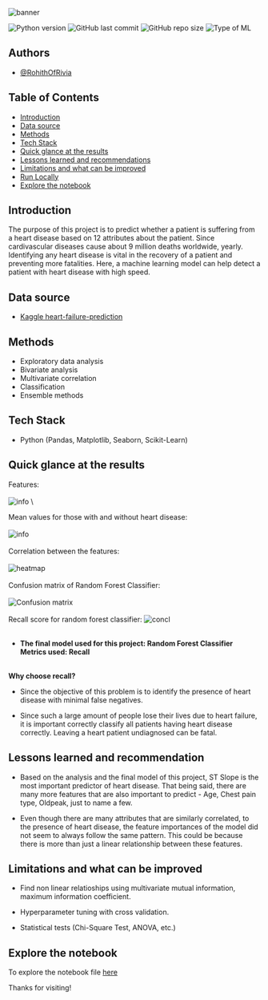 ![banner](assets/heart.jpg)


![Python version](https://img.shields.io/badge/Python%20version-3.9%2B-green)
![GitHub last commit](https://img.shields.io/badge/Last%20Commit-Dec%202022-yellowgreen)
![GitHub repo size](https://img.shields.io/badge/Repo%20Size-1%20MB-blue)
![Type of ML](https://img.shields.io/badge/Type%20of%20ML-Binary%20Classification-red)


## Authors

- [@RohithOfRivia](https://github.com/RohithOfRivia)


## Table of Contents

  - [Introduction](#introduction)
  - [Data source](#data-source)
  - [Methods](#methods)
  - [Tech Stack](#tech-stack)
  - [Quick glance at the results](#quick-glance-at-the-results)
  - [Lessons learned and recommendations](#lessons-learned-and-recommendation)
  - [Limitations and what can be improved](#limitations-and-what-can-be-improved)
  - [Run Locally](#run-locally)
  - [Explore the notebook](#explore-the-notebook)





## Introduction
The purpose of this project is to predict whether a patient is suffering from a heart disease based on 12 attributes about the patient. Since cardivascular diseases cause about 9 million deaths worldwide, yearly. Identifying any heart disease is vital in the recovery of a patient and preventing more fatalities. Here, a machine learning model can help detect a patient with heart disease with high speed.

## Data source

- [Kaggle heart-failure-prediction](https://www.kaggle.com/datasets/fedesoriano/heart-failure-prediction)

## Methods

- Exploratory data analysis
- Bivariate analysis
- Multivariate correlation
- Classification
- Ensemble methods

## Tech Stack

- Python (Pandas, Matplotlib, Seaborn, Scikit-Learn)


## Quick glance at the results

Features:
\
\
![info](assets/info.png)
\

Mean values for those with and without heart disease:
\
\
![info](assets/YvsN.png)
\
\
Correlation between the features:
\
\
![heatmap](assets/corr.png)
\
\
Confusion matrix of Random Forest Classifier:
\
\
![Confusion matrix](assets/confusion.png)
\
\
Recall score for random forest classifier:
![concl](assets/conclusion.png)
<br/><br/>
- **The final model used for this project: Random Forest Classifier**
**Metrics used: Recall**  <br/><br/>

**Why choose recall?**
- Since the objective of this problem is to identify the presence of heart disease with minimal false negatives.
 
- Since such a large amount of people lose their lives due to heart failure, it is important correctly classify all patients having heart disease correctly. Leaving a heart patient undiagnosed can be fatal.

 ## Lessons learned and recommendation

- Based on the analysis and the final model of this project, ST Slope is the most important predictor of heart disease. That being said, there are many more features that are also important to predict - Age, Chest pain type, Oldpeak, just to name a few.
  
- Even though there are many attributes that are similarly correlated, to the presence of heart disease, the feature importances of the model did not seem to always follow the same pattern. This could be because there is more than just a linear relationship between these features.

## Limitations and what can be improved
- Find non linear relatioships using multivariate mutual information, maximum information coefficient.
 
- Hyperparameter tuning with cross validation.

- Statistical tests (Chi-Square Test, ANOVA, etc.)

## Explore the notebook

To explore the notebook file [here](https://nbviewer.org/github/RohithOfRivia/Heart-Disease-Prediction/blob/main/Heart%20Failure%20EDA%20and%20Prediction%28DT%20and%20RFC%29.ipynb)



Thanks for visiting!
